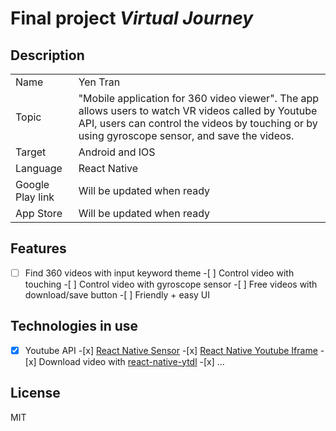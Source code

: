 # Final project _Virtual Journey_

## Description

|                  |                                                                                                                                                                                                       |
| ---------------- | ----------------------------------------------------------------------------------------------------------------------------------------------------------------------------------------------------- |
| Name             | Yen Tran                                                                                                                                                                                              |
| Topic            | "Mobile application for 360 video viewer". The app allows users to watch VR videos called by Youtube API, users can control the videos by touching or by using gyroscope sensor, and save the videos. |
| Target           | Android and IOS                                                                                                                                                                                       |
| Language         | React Native                                                                                                                                                                                          |
| Google Play link | Will be updated when ready                                                                                                                                                                            |
| App Store        | Will be updated when ready                                                                                                                                                                            |

## Features

-[ ] Find 360 videos with input keyword theme -[ ] Control video with touching -[ ] Control video with gyroscope sensor -[ ] Free videos with download/save button -[ ] Friendly + easy UI

## Technologies in use

-[x] Youtube API -[x] [React Native Sensor](https://react-native-sensors.github.io/) -[x] [React Native Youtube Iframe](https://github.com/LonelyCpp/react-native-youtube-iframe) -[x] Download video with [ react-native-ytdl](https://github.com/ytdl-js/react-native-ytdl) -[x] ...

## License

MIT
